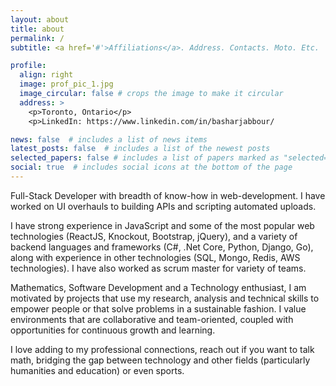 ```yaml
---
layout: about
title: about
permalink: /
subtitle: <a href='#'>Affiliations</a>. Address. Contacts. Moto. Etc.

profile:
  align: right
  image: prof_pic_1.jpg
  image_circular: false # crops the image to make it circular
  address: >
    <p>Toronto, Ontario</p>
    <p>LinkedIn: https://www.linkedin.com/in/basharjabbour/

news: false  # includes a list of news items
latest_posts: false  # includes a list of the newest posts
selected_papers: false # includes a list of papers marked as "selected={true}"
social: true  # includes social icons at the bottom of the page
---
```

Full-Stack Developer with breadth of know-how in web-development. I have worked on UI overhauls to building APIs and scripting automated uploads.

I have strong experience in JavaScript and some of the most popular web technologies (ReactJS, Knockout, Bootstrap, jQuery), and a variety of backend languages and frameworks (C#, .Net Core, Python, Django, Go), along with experience in other technologies (SQL, Mongo, Redis, AWS technologies). I have also worked as scrum master for variety of teams. 

Mathematics, Software Development and a Technology enthusiast, I am motivated by projects that use my research, analysis and technical skills to empower people or that solve problems in a sustainable fashion. I value environments that are collaborative and team-oriented, coupled with opportunities for continuous growth and learning. 

I love adding to my professional connections, reach out if you want to talk math, bridging the gap between technology and other fields (particularly humanities and education) or even sports.